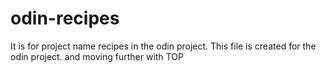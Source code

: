 # odin-recipes
It is for project name recipes in the odin project.
This file is created for the odin project.
 and moving further with TOP